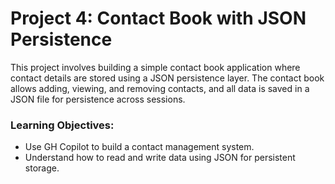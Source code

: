 # Project 4: Contact Book with JSON Persistence

This project involves building a simple contact book application where contact details are stored using a JSON persistence layer. The contact book allows adding, viewing, and removing contacts, and all data is saved in a JSON file for persistence across sessions.

### Learning Objectives:
- Use GH Copilot to build a contact management system.
- Understand how to read and write data using JSON for persistent storage.
